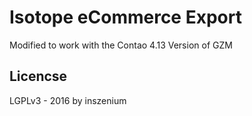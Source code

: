 # Isotope eCommerce Export

Modified to work with the Contao 4.13 Version of GZM

## Licencse

LGPLv3 - 2016 by inszenium

